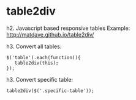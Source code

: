 # table2div
h2. Javascript based responsive tables
Example: http://matdave.github.io/table2div/

h3. Convert all tables:
```
$('table').each(function(){
   table2div(this);
});
```

h3. Convert specific table:
```
table2div($('.specific-table'));
```
